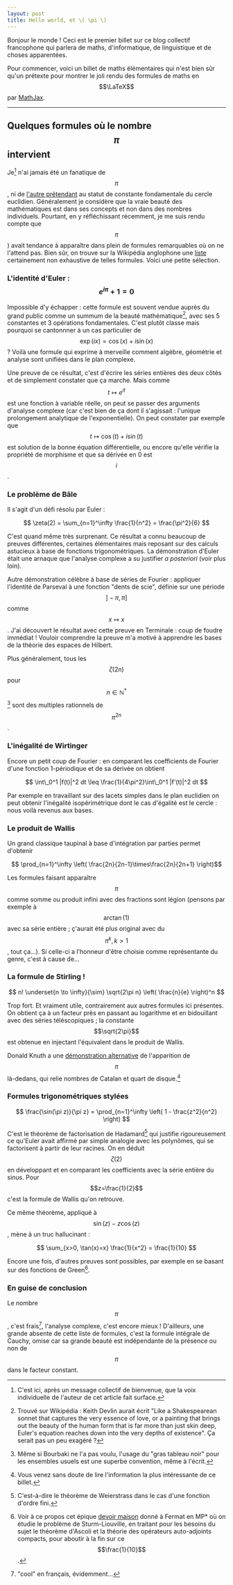```yaml
---
layout: post
title: Hello world, et \( \pi \)
---
```


Bonjour le monde ! Ceci est le premier billet sur ce blog collectif
francophone qui parlera de maths, d'informatique, de linguistique et
de choses apparentées.

Pour commencer, voici un billet de maths élémentaires qui n'est bien
sûr qu'un prétexte pour montrer le joli rendu des formules de maths en
$$\LaTeX$$ par [MathJax](http://www.mathjax.org/).

---------------------

Quelques formules où le nombre $$\pi$$ intervient
-------------------------------------------------

Je[^1] n'ai jamais été un fanatique de $$\pi$$, ni de
[l'autre prétendant](http://www.tauday.com/tau-manifesto) au statut de
constante fondamentale du cercle euclidien. Généralement je considère
que la vraie beauté des mathématiques est dans ses concepts et non
dans des nombres individuels. Pourtant, en y réfléchissant récemment,
je me suis rendu compte que $$\pi$$) avait tendance à apparaître dans
plein de formules remarquables où on ne l'attend pas. Bien sûr, on
trouve sur la Wikipédia anglophone une
[liste](http://en.wikipedia.org/wiki/List_of_formulae_involving_π)
certainement non exhaustive de telles formules. Voici une petite
sélection.

### L'identité d'Euler : $$e^{i\pi} + 1 = 0$$

Impossible d'y échapper : cette formule est souvent vendue auprès du
grand public comme un summum de la beauté mathématique[^2], avec ses 5
constantes et 3 opérations fondamentales. C'est plutôt classe mais
pourquoi se cantonnner à un cas particulier de $$ \exp(ix) = \cos(x) +
i \sin(x) $$ ? Voilà une formule qui exprime à merveille comment
algèbre, géométrie et analyse sont unifiées dans le plan complexe.

Une preuve de ce résultat, c'est d'écrire les séries entières des deux
côtés et de simplement constater que ça marche. Mais comme $$t \mapsto
e^{it}$$ est une fonction à variable réelle, on peut se passer des
arguments d'analyse complexe (car c'est bien de ça dont il
s'agissait : l'unique prolongement analytique de l'exponentielle). On
peut constater par exemple que $$t \mapsto \cos(t) + i \sin(t)$$ est
solution de la bonne équation différentielle, ou encore qu'elle
vérifie la propriété de morphisme et que sa dérivée en 0 est $$i$$.

### Le problème de Bâle

Il s'agit d'un défi résolu par Euler :

$$ \zeta(2) = \sum_{n=1}^\infty \frac{1}{n^2} = \frac{\pi^2}{6} $$

C'est quand même très surprenant. Ce résultat a connu beaucoup de
preuves différentes, certaines élémentaires mais reposant sur des
calculs astucieux à base de fonctions trigonométriques. La
démonstration d'Euler était une arnaque que l'analyse complexe a su
justifier _a posteriori_ (voir plus loin).

Autre démonstration célèbre à base de séries de Fourier : appliquer
l'identité de Parseval à une fonction "dents de scie", définie sur une
période $$]-\pi, \pi]$$ comme $$x \mapsto x$$. J'ai découvert le
résultat avec cette preuve en Terminale : coup de foudre immédiat !
Vouloir comprendre la preuve m'a motivé à apprendre les bases de la
théorie des espaces de Hilbert.

Plus généralement, tous les $$\zeta(2n)$$ pour $$n \in
\mathbb{N}^*$$[^3] sont des multiples rationnels de $$\pi^{2n}$$.

### L'inégalité de Wirtinger

Encore un petit coup de Fourier : en comparant les coefficients de
Fourier d'une fonction 1-périodique et de sa dérivée on obtient

$$ \int\_0^1 |f(t)|^2 dt \leq \frac{1}{4\pi^2}\int\_0^1 |f'(t)|^2 dt $$

Par exemple en travaillant sur des lacets simples dans le plan
euclidien on peut obtenir l'inégalité isopérimétrique dont le cas
d'égalité est le cercle : nous voilà revenus aux bases.

### Le produit de Wallis

Un grand classique taupinal à base d'intégration par parties permet
d'obtenir

$$ \prod_{n=1}^\infty \left( \frac{2n}{2n-1}\times\frac{2n}{2n+1} \right)$$

Les formules faisant apparaître $$\pi$$ comme somme ou produit infini
avec des fractions sont légion (pensons par exemple à $$\arctan(1)$$
avec sa série entière ; ç'aurait été plus original avec du $$\pi^k,
k>1$$, tout ça…). Si celle-ci a l'honneur d'être choisie comme
représentante du genre, c'est à cause de…

### La formule de Stirling !

$$ n! \underset{n \to \infty}{\sim} \sqrt{2\pi n} \left( \frac{n}{e} \right)^n $$

Trop fort. Et vraiment utile, contrairement aux autres formules ici
présentes. On obtient ça à un facteur près en passant au logarithme et
en bidouillant avec des séries téléscopiques ; la constante
$$\sqrt{2\pi}$$ est obtenue en injectant l'équivalent dans le produit
de Wallis.

Donald Knuth a une
[démonstration alternative](https://apetresc.wordpress.com/2010/12/28/knuths-why-pi-talk-at-stanford-part-1/)
de l'apparition de $$\pi$$ là-dedans, qui relie nombres de Catalan et
quart de disque.[^4]

### Formules trigonométriques stylées

$$ \frac{\sin(\pi z)}{\pi z} = \prod_{n=1}^\infty \left( 1 - \frac{z^2}{n^2} \right) $$

C'est le théorème de factorisation de Hadamard[^5] qui justifie
rigoureusement ce qu'Euler avait affirmé par simple analogie avec les
polynômes, qui se factorisent à partir de leur racines. On en déduit
$$\zeta(2)$$ en développant et en comparant les coefficients avec la
série entière du sinus. Pour $$z=\frac{1}{2}$$ c'est la formule de
Wallis qu'on retrouve.

Ce même théorème, appliqué à $$\sin(z) - z\cos(z)$$, mène à un truc
hallucinant :

$$ \sum_{x>0, \tan(x)=x} \frac{1}{x^2} = \frac{1}{10} $$

Encore une fois, d'autres preuves sont possibles, par exemple en se
basant sur des fonctions de Green[^6].

### En guise de conclusion

Le nombre $$\pi$$, c'est frais[^7], l'analyse complexe, c'est encore
mieux ! D'ailleurs, une grande absente de cette liste de formules,
c'est la formule intégrale de Cauchy, omise car sa grande beauté est
indépendante de la présence ou non de $$\pi$$ dans le facteur
constant.


[^1]: C'est ici, après un message collectif de bienvenue, que la voix
      individuelle de l'auteur de cet article fait surface.

[^2]: Trouvé sur Wikipédia : Keith Devlin aurait écrit "Like a
      Shakespearean sonnet that captures the very essence of love, or
      a painting that brings out the beauty of the human form that is
      far more than just skin deep, Euler's equation reaches down into
      the very depths of existence". Ça serait pas un peu exagéré ?

[^3]: Même si Bourbaki ne l'a pas voulu, l'usage du "gras tableau
      noir" pour les ensembles usuels est une superbe convention, même
      à l'écrit.

[^4]: Vous venez sans doute de lire l'information la plus
      intéressante de ce billet.

[^5]: C'est-à-dire le théorème de Weierstrass dans le cas d'une
      fonction d'ordre fini.

[^6]: Voir à ce propos cet épique
      [devoir maison](http://jimmy-leucate.fr/wp-content/uploads/2013/11/DL-du-27-02-2012-enonce.pdf)
      donné à Fermat en MP* où on étudie le problème de
      Sturm-Liouville, en traitant pour les besoins du sujet le
      théorème d'Ascoli et la théorie des opérateurs auto-adjoints
      compacts, pour aboutir à la fin sur ce $$\frac{1}{10}$$.

[^7]: "cool" en français, évidemment…

